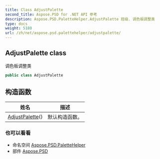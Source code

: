 ```yaml
---
title: Class AdjustPalette
second_title: Aspose.PSD for .NET API 参考
description: Aspose.PSD.PaletteHelper.AdjustPalette 班级. 调色板调整类
type: docs
weight: 5180
url: /zh/net/aspose.psd.palettehelper/adjustpalette/
---
```

## AdjustPalette class

调色板调整类

```csharp
public class AdjustPalette
```

## 构造函数

| 姓名 | 描述 |
| --- | --- |
| [AdjustPalette](adjustpalette/)() | 默认构造函数。 |

### 也可以看看

* 命名空间 [Aspose.PSD.PaletteHelper](../../aspose.psd.palettehelper/)
* 部件 [Aspose.PSD](../../)



